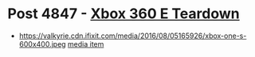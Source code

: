 # Post 4847 - [Xbox 360 E Teardown](https://www.ifixit.com/News/4847/xbox-360-e-teardown)

- https://valkyrie.cdn.ifixit.com/media/2016/08/05165926/xbox-one-s-600x400.jpeg [media item](media-27746.md)